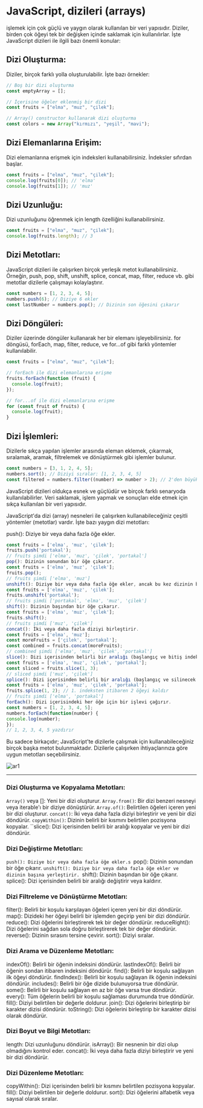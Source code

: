 # JavaScript, dizileri (arrays)

işlemek için çok güçlü ve yaygın olarak kullanılan bir veri yapısıdır. Diziler, birden çok öğeyi tek bir değişken içinde saklamak için kullanılırlar. İşte JavaScript dizileri ile ilgili bazı önemli konular:

## Dizi Oluşturma:

Diziler, birçok farklı yolla oluşturulabilir. İşte bazı örnekler:

```javascript
// Boş bir dizi oluşturma
const emptyArray = [];

// İçerisine öğeler eklenmiş bir dizi
const fruits = ["elma", "muz", "çilek"];

// Array() constructor kullanarak dizi oluşturma
const colors = new Array("kırmızı", "yeşil", "mavi");
```

## Dizi Elemanlarına Erişim:

Dizi elemanlarına erişmek için indeksleri kullanabilirsiniz. İndeksler sıfırdan başlar.

```javascript
const fruits = ["elma", "muz", "çilek"];
console.log(fruits[0]); // 'elma'
console.log(fruits[1]); // 'muz'
```

## Dizi Uzunluğu:

Dizi uzunluğunu öğrenmek için length özelliğini kullanabilirsiniz.

```javascript
const fruits = ["elma", "muz", "çilek"];
console.log(fruits.length); // 3
```

## Dizi Metotları:

JavaScript dizileri ile çalışırken birçok yerleşik metot kullanabilirsiniz. Örneğin, push, pop, shift, unshift, splice, concat, map, filter, reduce vb. gibi metotlar dizilerle çalışmayı kolaylaştırır.

```javascript
const numbers = [1, 2, 3, 4, 5];
numbers.push(6); // Diziye 6 ekler
const lastNumber = numbers.pop(); // Dizinin son öğesini çıkarır
```

## Dizi Döngüleri:

Diziler üzerinde döngüler kullanarak her bir elemanı işleyebilirsiniz. for döngüsü, forEach, map, filter, reduce, ve for...of gibi farklı yöntemler kullanılabilir.

```javascript
const fruits = ["elma", "muz", "çilek"];

// forEach ile dizi elemanlarına erişme
fruits.forEach(function (fruit) {
  console.log(fruit);
});

// for...of ile dizi elemanlarına erişme
for (const fruit of fruits) {
  console.log(fruit);
}
```

## Dizi İşlemleri:

Dizilerle sıkça yapılan işlemler arasında eleman eklemek, çıkarmak, sıralamak, aramak, filtrelemek ve dönüştürmek gibi işlemler bulunur.

```javascript
const numbers = [3, 1, 2, 4, 5];
numbers.sort(); // Diziyi sıralar: [1, 2, 3, 4, 5]
const filtered = numbers.filter((number) => number > 2); // 2'den büyük olanları filtreler
```

JavaScript dizileri oldukça esnek ve güçlüdür ve birçok farklı senaryoda kullanılabilirler. Veri saklamak, işlem yapmak ve sonuçları elde etmek için sıkça kullanılan bir veri yapısıdır.

JavaScript'da dizi (array) nesneleri ile çalışırken kullanabileceğiniz çeşitli yöntemler (metotlar) vardır. İşte bazı yaygın dizi metotları:

push(): Diziye bir veya daha fazla öğe ekler.

```javascript
const fruits = ['elma', 'muz', 'çilek'];
fruits.push('portakal');
// fruits şimdi ['elma', 'muz', 'çilek', 'portakal']
pop(): Dizinin sonundan bir öğe çıkarır.
const fruits = ['elma', 'muz', 'çilek'];
fruits.pop();
// fruits şimdi ['elma', 'muz']
unshift(): Diziye bir veya daha fazla öğe ekler, ancak bu kez dizinin başına ekler.
const fruits = ['elma', 'muz', 'çilek'];
fruits.unshift('portakal');
// fruits şimdi ['portakal', 'elma', 'muz', 'çilek']
shift(): Dizinin başından bir öğe çıkarır.
const fruits = ['elma', 'muz', 'çilek'];
fruits.shift();
// fruits şimdi ['muz', 'çilek']
concat(): İki veya daha fazla diziyi birleştirir.
const fruits = ['elma', 'muz'];
const moreFruits = ['çilek', 'portakal'];
const combined = fruits.concat(moreFruits);
// combined şimdi ['elma', 'muz', 'çilek', 'portakal']
slice(): Dizi içerisinden belirli bir aralığı (başlangıç ve bitiş indeksleri) kopyalar.
const fruits = ['elma', 'muz', 'çilek', 'portakal'];
const sliced = fruits.slice(1, 3);
// sliced şimdi ['muz', 'çilek']
splice(): Dizi içerisinden belirli bir aralığı (başlangıç ve silinecek öğelerin sayısı) değiştirir veya kaldırır.
const fruits = ['elma', 'muz', 'çilek', 'portakal'];
fruits.splice(1, 2); // 1. indeksten itibaren 2 öğeyi kaldır
// fruits şimdi ['elma', 'portakal']
forEach(): Dizi içerisindeki her öğe için bir işlevi çağırır.
const numbers = [1, 2, 3, 4, 5];
numbers.forEach(function(number) {
console.log(number);
});
// 1, 2, 3, 4, 5 yazdırır
```

Bu sadece birkaçıdır; JavaScript'te dizilerle çalışmak için kullanabileceğiniz birçok başka metot bulunmaktadır. Dizilerle çalışırken ihtiyaçlarınıza göre uygun metotları seçebilirsiniz.

![ar1](../Assets/ar1.jpg)

---

### Dizi Oluşturma ve Kopyalama Metotları:

`Array()` veya []: Yeni bir dizi oluşturur.
`Array.from()`: Bir dizi benzeri nesneyi veya iterable'ı bir diziye dönüştürür.
`Array.of()`: Belirtilen öğeleri içeren yeni bir dizi oluşturur.
`concat()`: İki veya daha fazla diziyi birleştirir ve yeni bir dizi döndürür.
`copyWithin()`: Dizinin belirli bir kısmını belirtilen pozisyona kopyalar.
``slice(): Dizi içerisinden belirli bir aralığı kopyalar ve yeni bir dizi döndürür.

### Dizi Değiştirme Metotları:

`push(): Diziye bir veya daha fazla öğe ekler.s
`pop(): Dizinin sonundan bir öğe çıkarır.
`unshift(): Diziye bir veya daha fazla öğe ekler ve dizinin başına yerleştirir.
`shift(): Dizinin başından bir öğe çıkarır.
splice(): Dizi içerisinden belirli bir aralığı değiştirir veya kaldırır.

### Dizi Filtreleme ve Dönüştürme Metotları:

filter(): Belirli bir koşulu karşılayan öğeleri içeren yeni bir dizi döndürür.
map(): Dizideki her öğeyi belirli bir işlemden geçirip yeni bir dizi döndürür.
reduce(): Dizi öğelerini birleştirerek tek bir değer döndürür.
reduceRight(): Dizi öğelerini sağdan sola doğru birleştirerek tek bir değer döndürür.
reverse(): Dizinin sırasını tersine çevirir.
sort(): Diziyi sıralar.

### Dizi Arama ve Düzenleme Metotları:

indexOf(): Belirli bir öğenin indeksini döndürür.
lastIndexOf(): Belirli bir öğenin sondan itibaren indeksini döndürür.
find(): Belirli bir koşulu sağlayan ilk öğeyi döndürür.
findIndex(): Belirli bir koşulu sağlayan ilk öğenin indeksini döndürür.
includes(): Belirli bir öğe dizide bulunuyorsa true döndürür.
some(): Belirli bir koşulu sağlayan en az bir öğe varsa true döndürür.
every(): Tüm öğelerin belirli bir koşulu sağlaması durumunda true döndürür.
fill(): Diziyi belirtilen bir değerle doldurur.
join(): Dizi öğelerini birleştirip bir karakter dizisi döndürür.
toString(): Dizi öğelerini birleştirip bir karakter dizisi olarak döndürür.

### Dizi Boyut ve Bilgi Metotları:

length: Dizi uzunluğunu döndürür.
isArray(): Bir nesnenin bir dizi olup olmadığını kontrol eder.
concat(): İki veya daha fazla diziyi birleştirir ve yeni bir dizi döndürür.

### Dizi Düzenleme Metotları:

copyWithin(): Dizi içerisinden belirli bir kısmını belirtilen pozisyona kopyalar.
fill(): Diziyi belirtilen bir değerle doldurur.
sort(): Dizi öğelerini alfabetik veya sayısal olarak sıralar.
